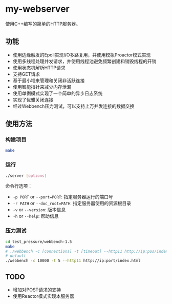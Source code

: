 # my-webserver

使用C++编写的简单的HTTP服务器。

## 功能

- 使用边缘触发的Epoll实现I/O多路复用，并使用模拟Proactor模式实现
- 使用多线程处理并发请求，并使用线程池避免频繁创建和销毁线程的开销
- 使用状态机解析HTTP请求
- 支持GET请求
- 基于最小堆来管理和关闭非活跃连接
- 使用智能指针来减少内存泄漏
- 使用单例模式实现了一个简单的异步日志系统
- 实现了优雅关闭连接
- 经过Webbench压力测试，可以支持上万并发连接的数据交换

## 使用方法

### 构建项目

```bash
make
```

### 运行

```bash
./server [options]
```

命令行选项：

- `-p PORT` or `--port=PORT`: 指定服务器运行的端口号
- `-r PATH` or `--doc_root=PATH`: 指定服务器使用的资源根目录
- `-v` or `--version`: 版本信息
- `-h` or `--help`: 帮助信息

### 压力测试

```bash
cd test_pressure/webbench-1.5
make
# ./webbench -c [connections] -t [timeout] --http11 http://ip:pos/index.html
# default
./webbench -c 10000 -t 5 --http11 http://ip:port/index.html
```

## TODO

- 增加对POST请求的支持
- 使用Reactor模式实现本服务器
